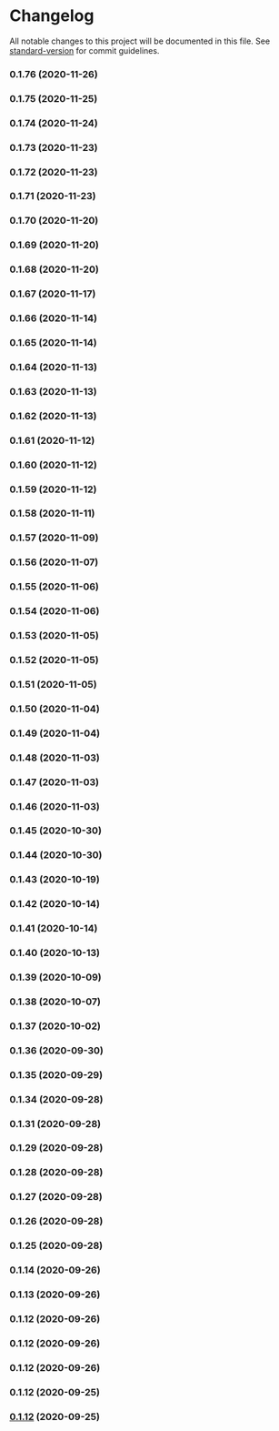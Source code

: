# Changelog

All notable changes to this project will be documented in this file. See [standard-version](https://github.com/conventional-changelog/standard-version) for commit guidelines.

### 0.1.76 (2020-11-26)

### 0.1.75 (2020-11-25)

### 0.1.74 (2020-11-24)

### 0.1.73 (2020-11-23)

### 0.1.72 (2020-11-23)

### 0.1.71 (2020-11-23)

### 0.1.70 (2020-11-20)

### 0.1.69 (2020-11-20)

### 0.1.68 (2020-11-20)

### 0.1.67 (2020-11-17)

### 0.1.66 (2020-11-14)

### 0.1.65 (2020-11-14)

### 0.1.64 (2020-11-13)

### 0.1.63 (2020-11-13)

### 0.1.62 (2020-11-13)

### 0.1.61 (2020-11-12)

### 0.1.60 (2020-11-12)

### 0.1.59 (2020-11-12)

### 0.1.58 (2020-11-11)

### 0.1.57 (2020-11-09)

### 0.1.56 (2020-11-07)

### 0.1.55 (2020-11-06)

### 0.1.54 (2020-11-06)

### 0.1.53 (2020-11-05)

### 0.1.52 (2020-11-05)

### 0.1.51 (2020-11-05)

### 0.1.50 (2020-11-04)

### 0.1.49 (2020-11-04)

### 0.1.48 (2020-11-03)

### 0.1.47 (2020-11-03)

### 0.1.46 (2020-11-03)

### 0.1.45 (2020-10-30)

### 0.1.44 (2020-10-30)

### 0.1.43 (2020-10-19)

### 0.1.42 (2020-10-14)

### 0.1.41 (2020-10-14)

### 0.1.40 (2020-10-13)

### 0.1.39 (2020-10-09)

### 0.1.38 (2020-10-07)

### 0.1.37 (2020-10-02)

### 0.1.36 (2020-09-30)

### 0.1.35 (2020-09-29)

### 0.1.34 (2020-09-28)

### 0.1.31 (2020-09-28)

### 0.1.29 (2020-09-28)

### 0.1.28 (2020-09-28)

### 0.1.27 (2020-09-28)

### 0.1.26 (2020-09-28)

### 0.1.25 (2020-09-28)

### 0.1.14 (2020-09-26)

### 0.1.13 (2020-09-26)

### 0.1.12 (2020-09-26)

### 0.1.12 (2020-09-26)

### 0.1.12 (2020-09-26)

### 0.1.12 (2020-09-25)

### [0.1.12](https://github.com/nicolalopatriello/galileo/compare/v0.0.2...v0.1.12) (2020-09-25)
